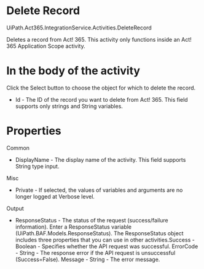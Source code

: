﻿# Delete Record

UiPath.Act365.IntegrationService.Activities.DeleteRecord

Deletes a record from Act! 365. This activity only functions inside an Act! 365 Application Scope activity.

# In the body of the activity

Click the Select button to choose the object for which to delete the record.

* Id - The ID of the record you want to delete from Act! 365. This field supports only strings and String variables.

# Properties

Common

* DisplayName - The display name of the activity. This field supports String type input.

Misc

* Private - If selected, the values of variables and arguments are no longer logged at Verbose level.

Output

* ResponseStatus - The status of the request (success/failure information). Enter a ResponseStatus variable (UiPath.BAF.Models.ResponseStatus). The ResponseStatus object includes three properties that you can use in other activities.Success - Boolean - Specifies whether the API request was successful. ErrorCode - String - The response error if the API request is unsuccessful (Success=False). Message - String - The error message.
